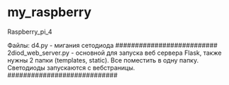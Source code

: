 # my_raspberry
Raspberry_pi_4


Файлы:
d4.py  - мигания сетодиода
##########################
2diod_web_server.py  - основной для запуска веб сервера Flask, также нужны 2 папки (templates, static). Все поместить в одну папку. Светодиоды запускаются с вебстраницы.
############################
